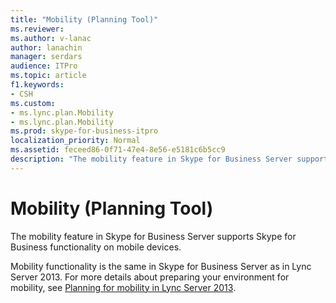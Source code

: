 ```yaml
---
title: "Mobility (Planning Tool)"
ms.reviewer: 
ms.author: v-lanac
author: lanachin
manager: serdars
audience: ITPro
ms.topic: article
f1.keywords:
- CSH
ms.custom:
- ms.lync.plan.Mobility
- ms.lync.plan.Mobility
ms.prod: skype-for-business-itpro
localization_priority: Normal
ms.assetid: feceed86-0f71-47e4-8e56-e5181c6b5cc9
description: "The mobility feature in Skype for Business Server supports Skype for Business functionality on mobile devices."
---
```


# Mobility (Planning Tool)
 
The mobility feature in Skype for Business Server supports Skype for Business functionality on mobile devices.
  
Mobility functionality is the same in Skype for Business Server as in Lync Server 2013. For more details about preparing your environment for mobility, see [Planning for mobility in Lync Server 2013](https://technet.microsoft.com/library/hh689981%28v=ocs.15%29.aspx).
  

